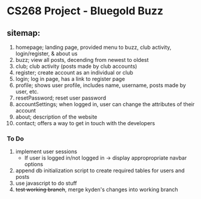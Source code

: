 # CS268 Project - Bluegold Buzz

## sitemap:
1) homepage; landing page, provided menu to buzz, club activity, login/register, & about us
2) buzz; view all posts, decending from newest to oldest
3) club; club activity (posts made by club accounts)
4) register; create account as an individual or club
5) login; log in page, has a link to register page
6) profile; shows user profile, includes name, username, posts made by user, etc.
7) resetPassword; reset user password
8) accountSettings; when logged in, user can change the attributes of their account
9) about; description of the website
10) contact; offers a way to get in touch with the developers

### To Do
1) implement user sessions
    - If user is logged in/not logged in -> display appropropriate navbar options
2) append db initialization script to create required tables for users and posts
3) use javascript to do stuff
4) ~~test working branch~~, merge kyden's changes into working branch